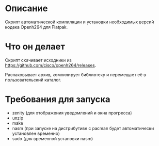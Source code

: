 # Описание
Скрипт автоматической компиляции и установки необходимых версий кодека Openh264 для Flatpak.



# Что он делает
Скрипт скачивает исходники из https://github.com/cisco/openh264/releases.

Распаковывает архив, компилирует библиотеку и перемещает её в пользовательский каталог. 

# Требования для запуска
* zenity (для отображения уведомлений и окна прогресса)
* unzip
* make
* nasm (при запуске на дистрибутиве с pacman будет автоматически установлен временно)
* sudo (для временной установки nasm)
